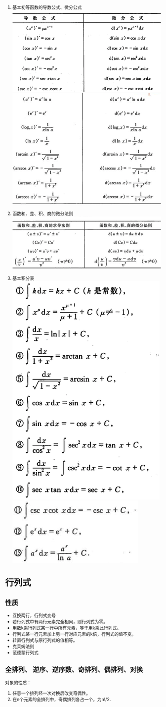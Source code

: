1. 基本初等函数的导数公式、微分公式
![](./images/math_1.png)  
![](./images/math_2.png)  

2. 函数和、差、积、商的微分法则
![](./images/math_3.png)

3. 基本积分表
![](./images/math_4.png)
![](./images/math_5.png)


# 行列式

## 性质
- 互换两行，行列式变号
- 若行列式中有两行元素完全相同，则行列式为零。
- 用数k乘行列式某一行中所有元素，等于用k乘此行列式。
- 行列式某一行元素加上另一行对应元素的k倍，行列式的值不变。
- 转置行列式与原行列式的值相等。
- 克莱姆法则
- 范德蒙行列式

## 全排列、 逆序、逆序数、奇排列、偶排列、对换

对象的性质：

1. 任意一个排列经一次对换后改变奇偶性。
2. 在n个元素的全排列中，奇偶排列各占一个，为n!/2.
